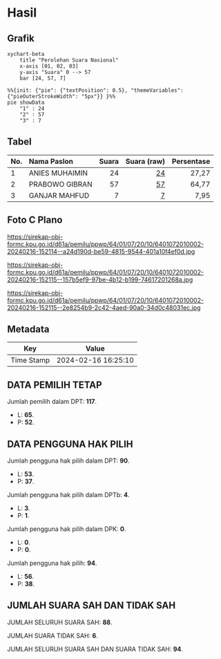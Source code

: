 # Hasil

## Grafik

```mermaid
xychart-beta
    title "Perolehan Suara Nasional"
    x-axis [01, 02, 03]
    y-axis "Suara" 0 --> 57
    bar [24, 57, 7]
```

```mermaid
%%{init: {"pie": {"textPosition": 0.5}, "themeVariables": {"pieOuterStrokeWidth": "5px"}} }%%
pie showData
    "1" : 24
    "2" : 57
    "3" : 7
```

## Tabel

| No. | Nama Paslon    | Suara | Suara (raw) | Persentase |
|:--- |:-------------- | -----:| -----------:| ----------:|
| 1   | ANIES MUHAIMIN | 24    | [24][p-1]   | 27,27      |
| 2   | PRABOWO GIBRAN | 57    | [57][p-2]   | 64,77      |
| 3   | GANJAR MAHFUD  | 7     | [7][p-3]    | 7,95       |


[p-1]: https://github.com/gigit-pemilu/pemilu-2024/blob/main/pilpres/hitung-suara/sub/64-kalimantan-timur/sub/01-paser/sub/07-muara-komam/sub/2010-lusan/sub/002-tps/sub/paslon-1.txt
[p-2]: https://github.com/gigit-pemilu/pemilu-2024/blob/main/pilpres/hitung-suara/sub/64-kalimantan-timur/sub/01-paser/sub/07-muara-komam/sub/2010-lusan/sub/002-tps/sub/paslon-2.txt
[p-3]: https://github.com/gigit-pemilu/pemilu-2024/blob/main/pilpres/hitung-suara/sub/64-kalimantan-timur/sub/01-paser/sub/07-muara-komam/sub/2010-lusan/sub/002-tps/sub/paslon-3.txt

## Foto C Plano

https://sirekap-obj-formc.kpu.go.id/d61a/pemilu/ppwp/64/01/07/20/10/6401072010002-20240216-152114--a24d190d-be59-4815-9544-401a10f4ef0d.jpg

https://sirekap-obj-formc.kpu.go.id/d61a/pemilu/ppwp/64/01/07/20/10/6401072010002-20240216-152115--157b5ef9-97be-4b12-b199-74617201268a.jpg

https://sirekap-obj-formc.kpu.go.id/d61a/pemilu/ppwp/64/01/07/20/10/6401072010002-20240216-152115--2e8254b9-2c42-4aed-90a0-34d0c48031ec.jpg


## Metadata

| Key        | Value               |
| ---------- | ------------------- |
| Time Stamp | 2024-02-16 16:25:10 |


## DATA PEMILIH TETAP

Jumlah pemilih dalam DPT: **117**.
 * L: **65**.
 * P: **52**.

## DATA PENGGUNA HAK PILIH

Jumlah pengguna hak pilih dalam DPT: **90**.
 * L: **53**.
 * P: **37**.

Jumlah pengguna hak pilih dalam DPTb: **4**.
 * L: **3**.
 * P: **1**.

Jumlah pengguna hak pilih dalam DPK: **0**.
 * L: **0**.
 * P: **0**.

Jumlah pengguna hak pilih: **94**.
 * L: **56**.
 * P: **38**.

## JUMLAH SUARA SAH DAN TIDAK SAH

JUMLAH SELURUH SUARA SAH: **88**.

JUMLAH SUARA TIDAK SAH: **6**.

JUMLAH SELURUH SUARA SAH DAN SUARA TIDAK SAH: **94**.


